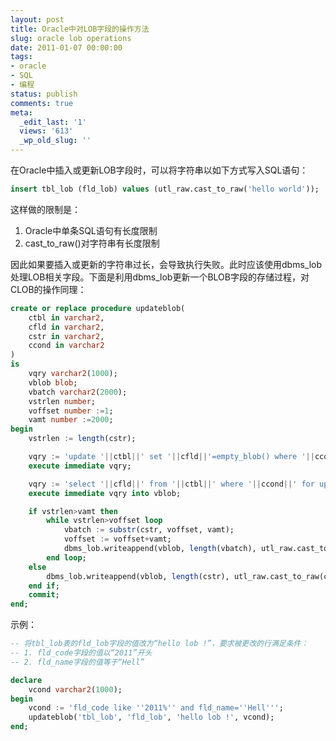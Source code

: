 ```yaml
---
layout: post
title: Oracle中对LOB字段的操作方法
slug: oracle lob operations
date: 2011-01-07 00:00:00
tags:
- oracle
- SQL
- 编程
status: publish
comments: true
meta:
  _edit_last: '1'
  views: '613'
  _wp_old_slug: ''
---
```

在Oracle中插入或更新LOB字段时，可以将字符串以如下方式写入SQL语句：

```sql
insert tbl_lob (fld_lob) values (utl_raw.cast_to_raw('hello world'));
```

这样做的限制是：

<ol>
	<li>Oracle中单条SQL语句有长度限制</li>
	<li>cast_to_raw()对字符串有长度限制</li>
</ol>

因此如果要插入或更新的字符串过长，会导致执行失败。此时应该使用dbms_lob处理LOB相关字段。下面是利用dbms_lob更新一个BLOB字段的存储过程，对CLOB的操作同理：

```sql
create or replace procedure updateblob(
    ctbl in varchar2,
    cfld in varchar2,
    cstr in varchar2,
    ccond in varchar2
)
is
    vqry varchar2(1000);
    vblob blob;
    vbatch varchar2(2000);
    vstrlen number;
    voffset number :=1;
    vamt number :=2000;
begin
    vstrlen := length(cstr);

    vqry := 'update '||ctbl||' set '||cfld||'=empty_blob() where '||ccond;
    execute immediate vqry;

    vqry := 'select '||cfld||' from '||ctbl||' where '||ccond||' for update';
    execute immediate vqry into vblob;

    if vstrlen>vamt then
        while vstrlen>voffset loop
            vbatch := substr(cstr, voffset, vamt);
            voffset := voffset+vamt;
            dbms_lob.writeappend(vblob, length(vbatch), utl_raw.cast_to_raw(vbatch));
        end loop;
    else
        dbms_lob.writeappend(vblob, length(cstr), utl_raw.cast_to_raw(cstr));
    end if;
    commit;
end;
```

示例：

```sql
-- 将tbl_lob表的fld_lob字段的值改为“hello lob !”，要求被更改的行满足条件：
-- 1. fld_code字段的值以“2011”开头
-- 2. fld_name字段的值等于“Hell”

declare
    vcond varchar2(1000);
begin
    vcond := 'fld_code like ''2011%'' and fld_name=''Hell''';
    updateblob('tbl_lob', 'fld_lob', 'hello lob !', vcond);
end;
```
